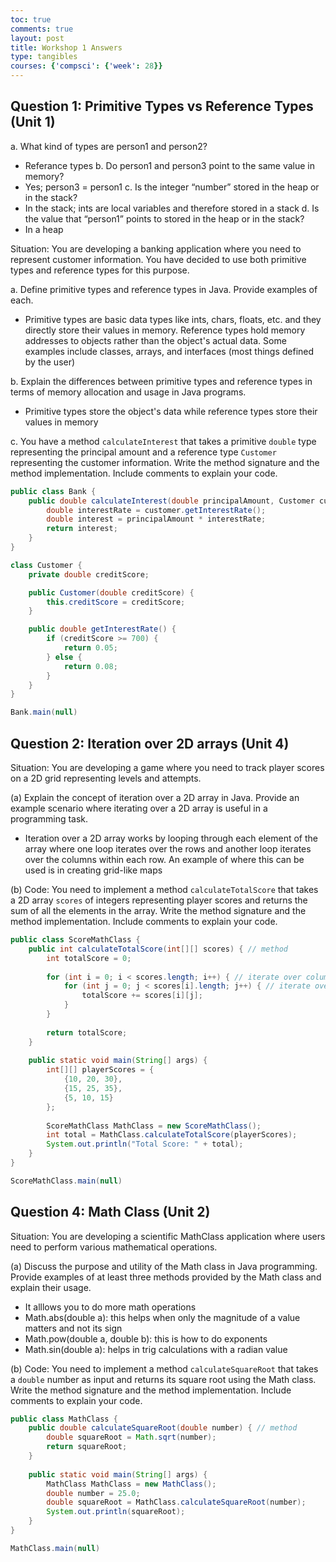 ```yaml
---
toc: true
comments: true
layout: post
title: Workshop 1 Answers
type: tangibles
courses: {'compsci': {'week': 28}}
---
```

## Question 1: Primitive Types vs Reference Types (Unit 1)
a. What kind of types are person1 and person2?
   - Referance types
b. Do person1 and person3 point to the same value in memory?
   - Yes; person3 = person1
c. Is the integer “number” stored in the heap or in the stack?
   - In the stack; ints are local variables and therefore stored in a stack
d. Is the value that “person1” points to stored in the heap or in the stack?
   - In a heap

Situation: You are developing a banking application where you need to represent customer information. You have decided to use both primitive types and reference types for this purpose.

a. Define primitive types and reference types in Java. Provide examples of each.
   - Primitive types are basic data types like ints, chars, floats, etc. and they directly store their values in memory. Reference types hold memory addresses to objects rather than the object's actual data. Some examples include classes, arrays, and interfaces (most things defined by the user)

b. Explain the differences between primitive types and reference types in terms of memory allocation and usage in Java programs.
   - Primitive types store the object's data while reference types store their values in memory

c. You have a method `calculateInterest` that takes a primitive `double` type representing the principal amount and a reference type `Customer` representing the customer information. Write the method signature and the method implementation. Include comments to explain your code.

```java
public class Bank {
    public double calculateInterest(double principalAmount, Customer customer) {
        double interestRate = customer.getInterestRate();
        double interest = principalAmount * interestRate;
        return interest;
    }
}

class Customer {
    private double creditScore;

    public Customer(double creditScore) {
        this.creditScore = creditScore;
    }

    public double getInterestRate() {
        if (creditScore >= 700) {
            return 0.05;
        } else {
            return 0.08;
        }
    }
}

Bank.main(null)
```

## Question 2: Iteration over 2D arrays (Unit 4)

Situation: You are developing a game where you need to track player scores on a 2D grid representing levels and attempts.

(a) Explain the concept of iteration over a 2D array in Java. Provide an example scenario where iterating over a 2D array is useful in a programming task.
   - Iteration over a 2D array works by looping through each element of the array where one loop iterates over the rows and another loop iterates over the columns within each row. An example of where this can be used is in creating grid-like maps

(b) Code: You need to implement a method `calculateTotalScore` that takes a 2D array `scores` of integers representing player scores and returns the sum of all the elements in the array. Write the method signature and the method implementation. Include comments to explain your code.

```java
public class ScoreMathClass {
    public int calculateTotalScore(int[][] scores) { // method
        int totalScore = 0; 
        
        for (int i = 0; i < scores.length; i++) { // iterate over columns
            for (int j = 0; j < scores[i].length; j++) { // iterate over rows
                totalScore += scores[i][j];
            }
        }
        
        return totalScore;
    }
    
    public static void main(String[] args) {
        int[][] playerScores = {
            {10, 20, 30},
            {15, 25, 35},
            {5, 10, 15}
        };
        
        ScoreMathClass MathClass = new ScoreMathClass();
        int total = MathClass.calculateTotalScore(playerScores);
        System.out.println("Total Score: " + total);
    }
}

ScoreMathClass.main(null)
```

## Question 4: Math Class (Unit 2)

Situation: You are developing a scientific MathClass application where users need to perform various mathematical operations.

(a) Discuss the purpose and utility of the Math class in Java programming. Provide examples of at least three methods provided by the Math class and explain their usage.

   - It alllows you to do more math operations
   - Math.abs(double a): this helps when only the magnitude of a value matters and not its sign
   - Math.pow(double a, double b): this is how to do exponents
   - Math.sin(double a): helps in trig calculations with a radian value

(b) Code: You need to implement a method `calculateSquareRoot` that takes a `double` number as input and returns its square root using the Math class. Write the method signature and the method implementation. Include comments to explain your code.

```java
public class MathClass {
    public double calculateSquareRoot(double number) { // method
        double squareRoot = Math.sqrt(number);
        return squareRoot;
    }
    
    public static void main(String[] args) {
        MathClass MathClass = new MathClass();
        double number = 25.0;
        double squareRoot = MathClass.calculateSquareRoot(number);
        System.out.println(squareRoot);
    }
}

MathClass.main(null)
```
